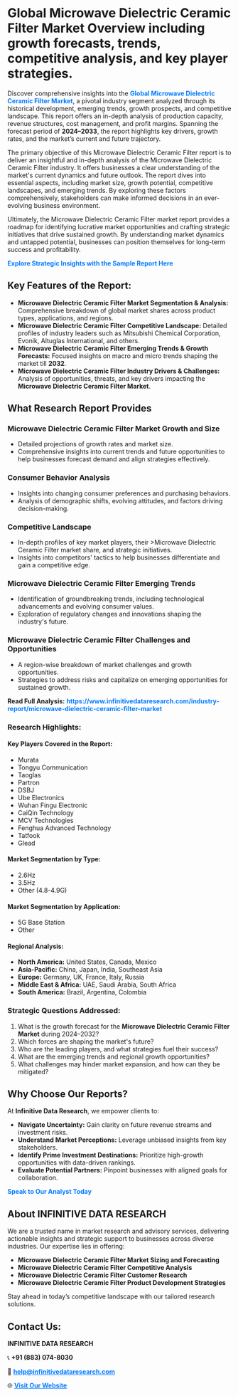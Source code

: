 <h1>Global Microwave Dielectric Ceramic Filter Market Overview including growth forecasts, trends, competitive analysis, and key player strategies.</h1>
<p>
Discover comprehensive insights into the 
<a href="https://www.infinitivedataresearch.com/industry-report/microwave-dielectric-ceramic-filter-market" rel="dofollow" style="color: #007BFF; text-decoration: none;"><strong>Global Microwave Dielectric Ceramic Filter Market</strong></a>, a pivotal industry segment analyzed through its historical development, emerging trends, growth prospects, and competitive landscape. This report offers an in-depth analysis of production capacity, revenue structures, cost management, and profit margins. Spanning the forecast period of <strong>2024–2033</strong>, the report highlights key drivers, growth rates, and the market’s current and future trajectory.
</p>
<p>
The primary objective of this Microwave Dielectric Ceramic Filter report is to deliver an insightful and in-depth analysis of the Microwave Dielectric Ceramic Filter industry. It offers businesses a clear understanding of the market's current dynamics and future outlook. The report dives into essential aspects, including market size, growth potential, competitive landscapes, and emerging trends. By exploring these factors comprehensively, stakeholders can make informed decisions in an ever-evolving business environment.
</p>
<p>
Ultimately, the Microwave Dielectric Ceramic Filter market report provides a roadmap for identifying lucrative market opportunities and crafting strategic initiatives that drive sustained growth. By understanding market dynamics and untapped potential, businesses can position themselves for long-term success and profitability.
</p>
<p>
<a href="https://www.infinitivedataresearch.com/request-sample/reportId=107204" style="color: #007BFF; text-decoration: none;"><strong>Explore Strategic Insights with the Sample Report Here</strong></a>
</p>

<h2>Key Features of the Report:</h2>
<ul>
<li><strong>Microwave Dielectric Ceramic Filter Market Segmentation & Analysis:</strong> Comprehensive breakdown of global market shares across product types, applications, and regions.</li>
<li><strong>Microwave Dielectric Ceramic Filter Competitive Landscape:</strong> Detailed profiles of industry leaders such as Mitsubishi Chemical Corporation, Evonik, Altuglas International, and others.</li>
<li><strong>Microwave Dielectric Ceramic Filter Emerging Trends & Growth Forecasts:</strong> Focused insights on macro and micro trends shaping the market till <strong>2032</strong>.</li>
<li><strong>Microwave Dielectric Ceramic Filter Industry Drivers & Challenges:</strong> Analysis of opportunities, threats, and key drivers impacting the <strong>Microwave Dielectric Ceramic Filter Market</strong>.</li>
</ul>

<h2>What Research Report Provides</h2>
<h3>Microwave Dielectric Ceramic Filter Market Growth and Size</h3>
<ul>
<li>Detailed projections of growth rates and market size.</li>
<li>Comprehensive insights into current trends and future opportunities to help businesses forecast demand and align strategies effectively.</li>
</ul>

<h3>Consumer Behavior Analysis</h3>
<ul>
<li>Insights into changing consumer preferences and purchasing behaviors.</li>
<li>Analysis of demographic shifts, evolving attitudes, and factors driving decision-making.</li>
</ul>

<h3>Competitive Landscape</h3>
<ul>
<li>In-depth profiles of key market players, their >Microwave Dielectric Ceramic Filter market share, and strategic initiatives.</li>
<li>Insights into competitors' tactics to help businesses differentiate and gain a competitive edge.</li>
</ul>

<h3>Microwave Dielectric Ceramic Filter Emerging Trends</h3>
<ul>
<li>Identification of groundbreaking trends, including technological advancements and evolving consumer values.</li>
<li>Exploration of regulatory changes and innovations shaping the industry's future.</li>
</ul>

<h3>Microwave Dielectric Ceramic Filter Challenges and Opportunities</h3>
<ul>
<li>A region-wise breakdown of market challenges and growth opportunities.</li>
<li>Strategies to address risks and capitalize on emerging opportunities for sustained growth.</li>
</ul>
<p><strong>Read Full Analysis:</strong> <a href="https://www.infinitivedataresearch.com/industry-report/microwave-dielectric-ceramic-filter-market" rel="dofollow" style="color: #007BFF; text-decoration: none;"><strong>https://www.infinitivedataresearch.com/industry-report/microwave-dielectric-ceramic-filter-market</strong></a></p>
<h3>Research Highlights:</h3>
<h4>Key Players Covered in the Report:</h4>
<ul><li>Murata</li><li>Tongyu Communication</li><li>Taoglas</li><li>Partron</li><li>DSBJ</li><li>Ube Electronics</li><li>Wuhan Fingu Electronic</li><li>CaiQin Technology</li><li>MCV Technologies</li><li>Fenghua Advanced Technology</li><li>Tatfook</li><li>Glead</li></ul>
<h4>Market Segmentation by Type:</h4>
<ul><li>2.6Hz</li><li>3.5Hz</li><li>Other (4.8-4.9G)</li></ul>
<h4>Market Segmentation by Application:</h4>
<ul><li>5G Base Station</li><li>Other</li></ul>

<h4>Regional Analysis:</h4>
<ul>
<li><strong>North America:</strong> United States, Canada, Mexico</li>
<li><strong>Asia-Pacific:</strong> China, Japan, India, Southeast Asia</li>
<li><strong>Europe:</strong> Germany, UK, France, Italy, Russia</li>
<li><strong>Middle East & Africa:</strong> UAE, Saudi Arabia, South Africa</li>
<li><strong>South America:</strong> Brazil, Argentina, Colombia</li>
</ul>

<h3>Strategic Questions Addressed:</h3>
<ol>
<li>What is the growth forecast for the <strong>Microwave Dielectric Ceramic Filter Market</strong> during 2024–2032?</li>
<li>Which forces are shaping the market's future?</li>
<li>Who are the leading players, and what strategies fuel their success?</li>
<li>What are the emerging trends and regional growth opportunities?</li>
<li>What challenges may hinder market expansion, and how can they be mitigated?</li>
</ol>

<h2>Why Choose Our Reports?</h2>
<p>At <strong>Infinitive Data Research</strong>, we empower clients to:</p>
<ul>
<li><strong>Navigate Uncertainty:</strong> Gain clarity on future revenue streams and investment risks.</li>
<li><strong>Understand Market Perceptions:</strong> Leverage unbiased insights from key stakeholders.</li>
<li><strong>Identify Prime Investment Destinations:</strong> Prioritize high-growth opportunities with data-driven rankings.</li>
<li><strong>Evaluate Potential Partners:</strong> Pinpoint businesses with aligned goals for collaboration.</li>
</ul>
<p><a href="https://www.infinitivedataresearch.com/industry-report/microwave-dielectric-ceramic-filter-market" rel="dofollow" style="color: #007BFF; text-decoration: none;"><strong>Speak to Our Analyst Today</strong></a></p>

<h2>About INFINITIVE DATA RESEARCH</h2>
<p>We are a trusted name in market research and advisory services, delivering actionable insights and strategic support to businesses across diverse industries. Our expertise lies in offering:</p>
<ul>
<li><strong>Microwave Dielectric Ceramic Filter Market Sizing and Forecasting</strong></li>
<li><strong>Microwave Dielectric Ceramic Filter Competitive Analysis</strong></li>
<li><strong>Microwave Dielectric Ceramic Filter Customer Research</strong></li>
<li><strong>Microwave Dielectric Ceramic Filter Product Development Strategies</strong></li>
</ul>
<p>Stay ahead in today’s competitive landscape with our tailored research solutions.</p>

<h2>Contact Us:</h2>
<p><strong>INFINITIVE DATA RESEARCH</strong></p>
<p>📞 <strong>+91 (883) 074-8030</strong></p>
<p>📧 <strong><a href="mailto:help@infinitivedataresearch.com" style="color: #007BFF;">help@infinitivedataresearch.com</a></strong></p>
<p>🌐 <strong><a href="https://www.infinitivedataresearch.com" rel="dofollow" style="color: #007BFF;">Visit Our Website</a></strong></p>